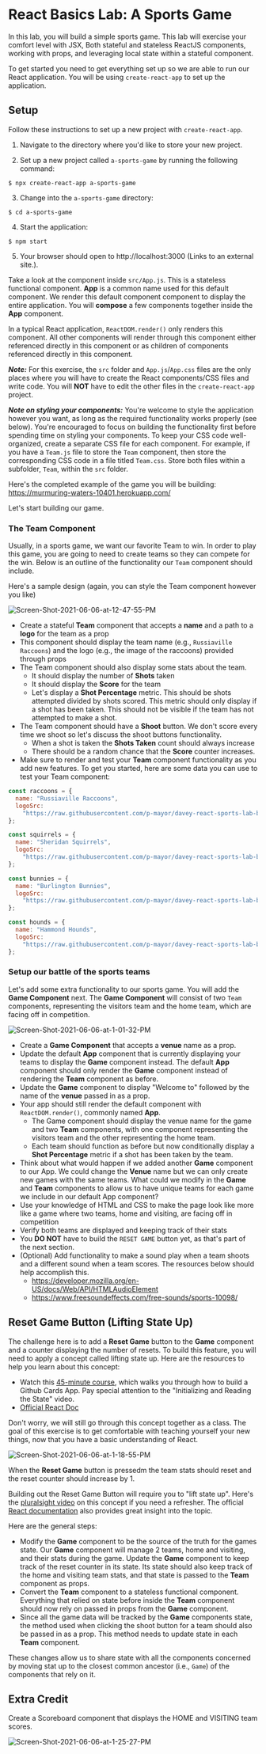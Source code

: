 # React Basics Lab: A Sports Game

In this lab, you will build a simple sports game. This lab will exercise your comfort level with JSX, Both stateful and stateless ReactJS components, working with props, and leveraging local state within a stateful component.

To get started you need to get everything set up so we are able to run our React application. You will be using `create-react-app` to set up the application.

## Setup

Follow these instructions to set up a new project with `create-react-app`.

1. Navigate to the directory where you'd like to store your new project.

2. Set up a new project called `a-sports-game` by running the following command:

```
$ npx create-react-app a-sports-game
```

3. Change into the `a-sports-game` directory:

```
$ cd a-sports-game
```

4. Start the application:

```
$ npm start
```

5. Your browser should open to http://localhost:3000 (Links to an external site.).

Take a look at the component inside `src/App.js`. This is a stateless functional component. **App** is a common name used for this default component. We render this default component component to display the entire application. You will **compose** a few components together inside the **App** component.

In a typical React application, `ReactDOM.render()` only renders this component. All other components will render through this component either referenced directly in this component or as children of components referenced directly in this component.

**_Note:_** For this exercise, the `src` folder and `App.js`/`App.css` files are the only places where you will have to create the React components/CSS files and write code. You will **NOT** have to edit the other files in the `create-react-app` project.

**_Note on styling your components:_** You're welcome to style the application however you want, as long as the required functionality works properly (see below). You're encouraged to focus on building the functionality first before spending time on styling your components. To keep your CSS code well-organized, create a separate CSS file for each component. For example, if you have a `Team.js` file to store the `Team` component, then store the corresponding CSS code in a file titled `Team.css`. Store both files within a subfolder, `Team`, within the `src` folder.

Here's the completed example of the game you will be building: https://murmuring-waters-10401.herokuapp.com/

Let's start building our game.

### The Team Component

Usually, in a sports game, we want our favorite Team to win. In order to play this game, you are going to need to create teams so they can compete for the win. Below is an outline of the functionality our `Team` component should include.

Here's a sample design (again, you can style the Team component however you like)

<img src="https://i.ibb.co/hLwmH6w/Screen-Shot-2021-06-06-at-12-47-55-PM.png" alt="Screen-Shot-2021-06-06-at-12-47-55-PM" border="0">

- Create a stateful **Team** component that accepts a **name** and a path to a **logo** for the team as a prop
- This component should display the team name (e.g., `Russiaville Raccoons`) and the logo (e.g., the image of the raccoons) provided through props
- The Team component should also display some stats about the team.
  - It should display the number of **Shots** taken
  - It should display the **Score** for the team
  - Let's display a **Shot Percentage** metric. This should be shots attempted divided by shots scored. This metric should only display if a shot has been taken. This should not be visible if the team has not attempted to make a shot.
- The Team component should have a **Shoot** button. We don't score every time we shoot so let's discuss the shoot buttons functionality.
  - When a shot is taken the **Shots Taken** count should always increase
  - There should be a random chance that the **Score** counter increases.
- Make sure to render and test your **Team** component functionality as you add new features. To get you started, here are some data you can use to test your Team component:

```js
const raccoons = {
  name: "Russiaville Raccoons",
  logoSrc:
    "https://raw.githubusercontent.com/p-mayor/davey-react-sports-lab-basic/master/assets/images/raccoon.png",
};

const squirrels = {
  name: "Sheridan Squirrels",
  logoSrc:
    "https://raw.githubusercontent.com/p-mayor/davey-react-sports-lab-basic/master/assets/images/squirrel.png",
};

const bunnies = {
  name: "Burlington Bunnies",
  logoSrc:
    "https://raw.githubusercontent.com/p-mayor/davey-react-sports-lab-basic/master/assets/images/bunny.png",
};

const hounds = {
  name: "Hammond Hounds",
  logoSrc:
    "https://raw.githubusercontent.com/p-mayor/davey-react-sports-lab-basic/master/assets/images/hound.png",
};
```

### Setup our battle of the sports teams

Let's add some extra functionality to our sports game. You will add the **Game Component** next. The **Game Component** will consist of two `Team` components, representing the visitors team and the home team, which are facing off in competition.

<img src="https://i.ibb.co/g7qPxvG/Screen-Shot-2021-06-06-at-1-01-32-PM.png" alt="Screen-Shot-2021-06-06-at-1-01-32-PM" border="0">

- Create a **Game Component** that accepts a **venue** name as a prop.
- Update the default **App** component that is currently displaying your teams to display the **Game** component instead. The default **App** component should only render the **Game** component instead of rendering the **Team** component as before.
- Update the **Game** component to display "Welcome to" followed by the name of the **venue** passed in as a prop.
- Your app should still render the default component with `ReactDOM.render()`, commonly named **App**.
  - The Game component should display the venue name for the game and two **Team** components, with one component representing the visitors team and the other representing the home team.
  - Each team should function as before but now conditionally display a **Shot Percentage** metric if a shot has been taken by the team.
- Think about what would happen if we added another **Game** component to our App. We could change the **Venue** name but we can only create new games with the same teams. What could we modify in the **Game** and **Team** components to allow us to have unique teams for each game we include in our default App component?
- Use your knowledge of HTML and CSS to make the page look like more like a game where two teams, home and visiting, are facing off in competition
- Verify both teams are displayed and keeping track of their stats
- You **DO NOT** have to build the `RESET GAME` button yet, as that's part of the next section.
- (Optional) Add functionality to make a sound play when a team shoots and a different sound when a team scores. The resources below should help accomplish this.
  - https://developer.mozilla.org/en-US/docs/Web/API/HTMLAudioElement
  - https://www.freesoundeffects.com/free-sounds/sports-10098/

## Reset Game Button (Lifting State Up)

The challenge here is to add a **Reset Game** button to the **Game** component and a counter displaying the number of resets. To build this feature, you will need to apply a concept called lifting state up. Here are the resources to help you learn about this concept:

- Watch this [45-minute course](https://app.pluralsight.com/course-player?clipId=e0b02401-4ed7-4106-82fd-af01c6792bfb), which walks you through how to build a Github Cards App. Pay special attention to the "Initializing and Reading the State" video.
- [Official React Doc](https://reactjs.org/docs/lifting-state-up.html)

Don't worry, we will still go through this concept together as a class. The goal of this exercise is to get comfortable with teaching yourself your new things, now that you have a basic understanding of React.

<img src="https://i.ibb.co/Pm1rKrc/Screen-Shot-2021-06-06-at-1-18-55-PM.png" alt="Screen-Shot-2021-06-06-at-1-18-55-PM" border="0">

When the **Reset Game** button is pressedm the team stats should reset and the reset counter should increase by 1.

Building out the Reset Game Button will require you to "lift state up". Here's the [pluralsight video](https://app.pluralsight.com/course-player?clipId=846d24be-6429-47d9-9a66-88a55d3b2ff9) on this concept if you need a refresher. The official [React documentation](https://reactjs.org/docs/lifting-state-up.html) also provides great insight into the topic.

Here are the general steps:

- Modify the **Game** component to be the source of the truth for the games state. Our **Game** component will manage 2 teams, home and visiting, and their stats during the game. Update the **Game** component to keep track of the reset counter in its state. Its state should also keep track of the home and visiting team stats, and that state is passed to the **Team** component as props.
- Convert the **Team** component to a stateless functional component. Everything that relied on state before inside the **Team** component should now rely on passed in props from the **Game** component.
- Since all the game data will be tracked by the **Game** components state, the method used when clicking the shoot button for a team should also be passed in as a prop. This method needs to update state in each **Team** component.

These changes allow us to share state with all the components concerned by moving stat up to the closest common ancestor (i.e., `Game`) of the components that rely on it.

## Extra Credit

Create a Scoreboard component that displays the HOME and VISITING team scores.

<img src="https://i.ibb.co/s3W7Y2y/Screen-Shot-2021-06-06-at-1-25-27-PM.png" alt="Screen-Shot-2021-06-06-at-1-25-27-PM" border="0">
